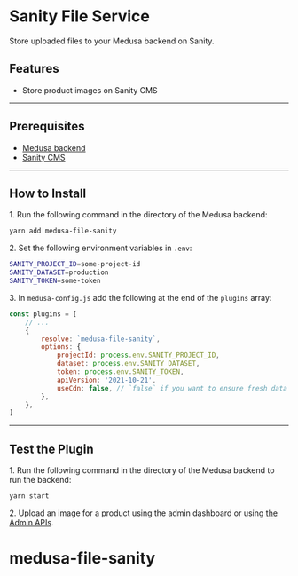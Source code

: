 # Sanity File Service

Store uploaded files to your Medusa backend on Sanity.

## Features

-   Store product images on Sanity CMS

---

## Prerequisites

-   [Medusa backend](https://docs.medusajs.com/development/backend/install)
-   [Sanity CMS](https://www.sanity.io/)

---

## How to Install

1\. Run the following command in the directory of the Medusa backend:

```bash
yarn add medusa-file-sanity
```

2\. Set the following environment variables in `.env`:

```bash
SANITY_PROJECT_ID=some-project-id
SANITY_DATASET=production
SANITY_TOKEN=some-token
```

3\. In `medusa-config.js` add the following at the end of the `plugins` array:

```js
const plugins = [
	// ...
	{
		resolve: `medusa-file-sanity`,
		options: {
			projectId: process.env.SANITY_PROJECT_ID,
			dataset: process.env.SANITY_DATASET,
			token: process.env.SANITY_TOKEN,
			apiVersion: '2021-10-21',
			useCdn: false, // `false` if you want to ensure fresh data
		},
	},
]
```

---

## Test the Plugin

1\. Run the following command in the directory of the Medusa backend to run the backend:

```bash
yarn start
```

2\. Upload an image for a product using the admin dashboard or using [the Admin APIs](https://docs.medusajs.com/api/admin#tag/Upload).
# medusa-file-sanity
